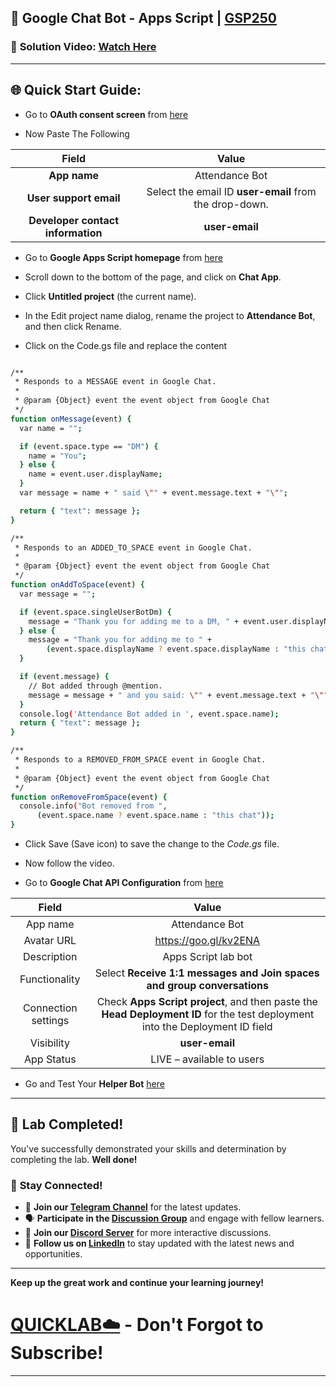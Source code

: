 
## 🚀 Google Chat Bot - Apps Script | [GSP250](https://www.cloudskillsboost.google/focuses/32756?catalog_rank=%7B%22rank%22%3A1%2C%22num_filters%22%3A0%2C%22has_search%22%3Atrue%7D&parent=catalog&search_id=36215673)

### 🔗 **Solution Video:** [Watch Here]()

---

## 🌐 **Quick Start Guide:**


* Go to **OAuth consent screen** from [here](https://console.cloud.google.com/apis/credentials/consent?)

* Now Paste The Following

|Field  | Value |
|   :---:   | :----: |
| **App name**  | Attendance Bot|
| **User support email** | Select the email ID **user-email** from the drop-down. |
| **Developer contact information**	| **user-email** |


* Go to **Google Apps Script homepage** from [here](https://script.google.com/home/start)

- Scroll down to the bottom of the page, and click on **Chat App**.

- Click **Untitled project** (the current name).

- In the Edit project name dialog, rename the project to **Attendance Bot**, and then click Rename.

- Click on the Code.gs file and replace the content

```bash

/**
 * Responds to a MESSAGE event in Google Chat.
 *
 * @param {Object} event the event object from Google Chat
 */
function onMessage(event) {
  var name = "";

  if (event.space.type == "DM") {
    name = "You";
  } else {
    name = event.user.displayName;
  }
  var message = name + " said \"" + event.message.text + "\"";

  return { "text": message };
}

/**
 * Responds to an ADDED_TO_SPACE event in Google Chat.
 *
 * @param {Object} event the event object from Google Chat
 */
function onAddToSpace(event) {
  var message = "";

  if (event.space.singleUserBotDm) {
    message = "Thank you for adding me to a DM, " + event.user.displayName + "!";
  } else {
    message = "Thank you for adding me to " +
        (event.space.displayName ? event.space.displayName : "this chat");
  }

  if (event.message) {
    // Bot added through @mention.
    message = message + " and you said: \"" + event.message.text + "\"";
  }
  console.log('Attendance Bot added in ', event.space.name);
  return { "text": message };
}

/**
 * Responds to a REMOVED_FROM_SPACE event in Google Chat.
 *
 * @param {Object} event the event object from Google Chat
 */
function onRemoveFromSpace(event) {
  console.info("Bot removed from ",
      (event.space.name ? event.space.name : "this chat"));
}

```

- Click Save (Save icon) to save the change to the *Code.gs* file.

- Now follow the video.


* Go to **Google Chat API Configuration** from [here](https://console.cloud.google.com/apis/api/chat.googleapis.com/hangouts-chat?)

|Field  | Value |
|   :---:   | :----: |
| App name | Attendance Bot |
| Avatar URL | https://goo.gl/kv2ENA |
| Description |	Apps Script lab bot |
| Functionality | Select **Receive 1:1 messages and Join spaces and group conversations** |
| Connection settings | Check **Apps Script project**, and then paste the **Head Deployment ID** for the test deployment into the Deployment ID field
| Visibility | **user-email** |
| App Status | LIVE – available to users |

* Go and Test Your **Helper Bot** [here](https://mail.google.com/chat/u/0/#chat/home)

---

## 🎉 **Lab Completed!**

You've successfully demonstrated your skills and determination by completing the lab. **Well done!**

### 🌟 **Stay Connected!**

- 🔔 **Join our [Telegram Channel](https://t.me/quiccklab)** for the latest updates.
- 🗣 **Participate in the [Discussion Group](https://t.me/Quicklabchat)** and engage with fellow learners.
- 💬 **Join our [Discord Server](https://discord.gg/7fAVf4USZn)** for more interactive discussions.
- 💼 **Follow us on [LinkedIn](https://www.linkedin.com/company/quicklab-linkedin/)** to stay updated with the latest news and opportunities.
  
---

**Keep up the great work and continue your learning journey!**

# [QUICKLAB☁️](https://www.youtube.com/@quick_lab) - Don't Forgot to Subscribe!

---
